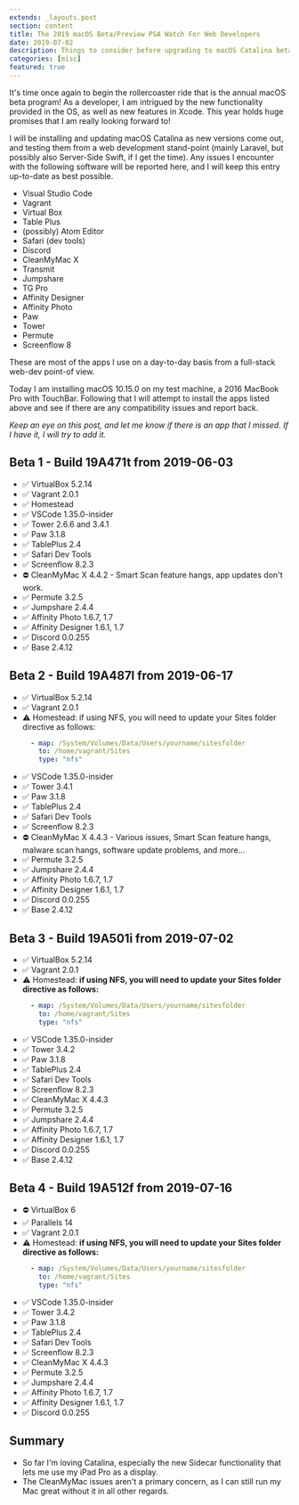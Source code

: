 ```yaml
---
extends: _layouts.post
section: content
title: The 2019 macOS Beta/Preview PSA Watch For Web Developers
date: 2019-07-02
description: Things to consider before upgrading to macOS Catalina beta.
categories: [misc]
featured: true
---
```


It's time once again to begin the rollercoaster ride that is the annual macOS beta program! As a developer, I am intrigued by the new functionality provided in the OS, as well as new features in Xcode. This year holds huge promises that I am really looking forward to!

I will be installing and updating macOS Catalina as new versions come out, and testing them from a web development stand-point (mainly Laravel, but possibly also Server-Side Swift, if I get the time). Any issues I encounter with the following software will be reported here, and I will keep this entry up-to-date as best possible.


- Visual Studio Code
- Vagrant
- Virtual Box
- Table Plus
- (possibly) Atom Editor
- Safari (dev tools)
- Discord
- CleanMyMac X
- Transmit
- Jumpshare
- TG Pro
- Affinity Designer
- Affinity Photo
- Paw
- Tower
- Permute
- Screenflow 8

These are most of the apps I use on a day-to-day basis from a full-stack web-dev point-of view.

Today I am installing macOS 10.15.0 on my test machine, a 2016 MacBook Pro with TouchBar. Following that I will attempt to install the apps listed above and see if there are any compatibility issues and report back.

*Keep an eye on this post, and let me know if there is an app that I missed. If I have it, I will try to add it.*

## Beta 1 - Build 19A471t from 2019-06-03
- ✅ VirtualBox 5.2.14
- ✅ Vagrant 2.0.1
- ✅ Homestead
- ✅ VSCode 1.35.0-insider
- ✅ Tower 2.6.6 and 3.4.1
- ✅ Paw 3.1.8
- ✅ TablePlus 2.4
- ✅ Safari Dev Tools
- ✅ Screenflow 8.2.3
- ⛔️ CleanMyMac X 4.4.2 - Smart Scan feature hangs, app updates don't work.
- ✅ Permute 3.2.5
- ✅ Jumpshare 2.4.4
- ✅ Affinity Photo 1.6.7, 1.7
- ✅ Affinity Designer 1.6.1, 1.7
- ✅ Discord 0.0.255
- ✅ Base 2.4.12

## Beta 2 - Build 19A487l from 2019-06-17
- ✅ VirtualBox 5.2.14
- ✅ Vagrant 2.0.1
- ⚠️ Homestead: if using NFS, you will need to update your Sites folder directive as follows:
  ```yml
    - map: /System/Volumes/Data/Users/yourname/sitesfolder
      to: /home/vagrant/Sites
      type: "nfs"
  ```
- ✅ VSCode 1.35.0-insider
- ✅ Tower 3.4.1
- ✅ Paw 3.1.8
- ✅ TablePlus 2.4
- ✅ Safari Dev Tools
- ✅ Screenflow 8.2.3
- ⛔️ CleanMyMac X 4.4.3 - Various issues, Smart Scan feature hangs, malware scan hangs, software update problems, and more...
- ✅ Permute 3.2.5
- ✅ Jumpshare 2.4.4
- ✅ Affinity Photo 1.6.7, 1.7
- ✅ Affinity Designer 1.6.1, 1.7
- ✅ Discord 0.0.255
- ✅ Base 2.4.12

## Beta 3 - Build 19A501i from 2019-07-02
- ✅ VirtualBox 5.2.14
- ✅ Vagrant 2.0.1
- ⚠️ Homestead: **if using NFS, you will need to update your Sites folder directive as follows:**
  ```yml
    - map: /System/Volumes/Data/Users/yourname/sitesfolder
      to: /home/vagrant/Sites
      type: "nfs"
  ```
- ✅ VSCode 1.35.0-insider
- ✅ Tower 3.4.2
- ✅ Paw 3.1.8
- ✅ TablePlus 2.4
- ✅ Safari Dev Tools
- ✅ Screenflow 8.2.3
- ✅ CleanMyMac X 4.4.3
- ✅ Permute 3.2.5
- ✅ Jumpshare 2.4.4
- ✅ Affinity Photo 1.6.7, 1.7
- ✅ Affinity Designer 1.6.1, 1.7
- ✅ Discord 0.0.255
- ✅ Base 2.4.12

## Beta 4 - Build 19A512f from 2019-07-16
- ⛔️ VirtualBox 6
- ✅ Parallels 14
- ✅ Vagrant 2.0.1
- ⚠️ Homestead: **if using NFS, you will need to update your Sites folder directive as follows:**
  ```yml
    - map: /System/Volumes/Data/Users/yourname/sitesfolder
      to: /home/vagrant/Sites
      type: "nfs"
  ```
- ✅ VSCode 1.35.0-insider
- ✅ Tower 3.4.2
- ✅ Paw 3.1.8
- ✅ TablePlus 2.4
- ✅ Safari Dev Tools
- ✅ Screenflow 8.2.3
- ✅ CleanMyMac X 4.4.3
- ✅ Permute 3.2.5
- ✅ Jumpshare 2.4.4
- ✅ Affinity Photo 1.6.7, 1.7
- ✅ Affinity Designer 1.6.1, 1.7
- ✅ Discord 0.0.255

## Summary
- So far I'm loving Catalina, especially the new Sidecar functionality that lets me use my iPad Pro as a display.
- The CleanMyMac issues aren't a primary concern, as I can still run my Mac great without it in all other regards.
